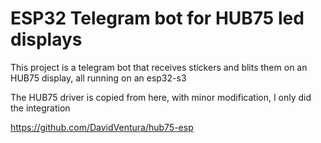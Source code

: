 # ESP32 Telegram bot for HUB75 led displays

This project is a telegram bot that receives stickers and blits them on an HUB75 display, all running on an esp32-s3


The HUB75 driver is copied from here, with minor modification, I only did the integration

https://github.com/DavidVentura/hub75-esp